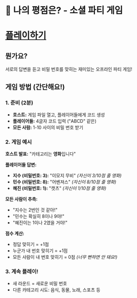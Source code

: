 # 🎲 나의 평점은? - 소셜 파티 게임

# [플레이하기](https://rawcdn.githack.com/EmptyDeck/Sejiks-Social-Games/main/%EB%84%88%EC%9D%98%20%ED%8F%89%EC%A0%90%EC%9D%80%3F/%EB%84%88%EC%9D%98%20%ED%8F%89%EC%A0%90%EC%9D%80%3F2.0.html)

## 뭔가요?

서로의 답변을 듣고 비밀 번호를 맞히는 재미있는 오프라인 파티 게임!

## 게임 방법 (간단해요!)

### 1. 준비 (2분)

-   **호스트:** 게임 파일 열고, 플레이어들에게 코드 생성
-   **플레이어들:** 4글자 코드 입력 ("ABCD" 같은)
-   **모든 사람:** 1-10 사이의 비밀 번호 받기

### 2. 게임 예시

**호스트 발표:** "카테고리는 **영화**입니다"

**플레이어들 답변:**

-   **지수 (비밀번호: 3):** "이모지 무비" _(자신이 3/10점 줄 영화)_
-   **민수 (비밀번호: 8):** "어벤져스" _(자신이 8/10점 줄 영화)_
-   **혜진 (비밀번호: 1):** "캣츠" _(자신이 1/10점 줄 영화)_

**모든 사람이 추측:**

-   "지수는 2번인 것 같아!"
-   "민수는 확실히 8이나 9야!"
-   "혜진이는 1이나 2였을 거야!"

**점수 계산:**

-   정답 맞히기 = +1점
-   누군가 내 번호 맞히기 = +1점
-   모든 사람이 내 번호 맞히기 = 0점 _(너무 뻔하면 안 돼요!)_

### 3. 계속 플레이!

-   새 라운드 = 새로운 비밀 번호
-   다른 카테고리 시도: 음식, 동물, 노래, 스포츠 등
